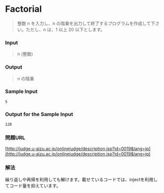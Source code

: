 # Factorial
> 整数 n を入力し、n の階乗を出力して終了するプログラムを作成して下さい。ただし、n は、1 以上 20 以下とします。

### Input
> n (整数)

### Output
> n の階乗

### Sample Input
    5
### Output for the Sample Input
    120

### 問題URL
[http://judge.u-aizu.ac.jp/onlinejudge/description.jsp?id=0019&lang=jp](http://judge.u-aizu.ac.jp/onlinejudge/description.jsp?id=0019&lang=jp)

### 解法
繰り返しや再帰を利用しても解けます。載せているコードでは、injectを利用してコード量を抑えています。
